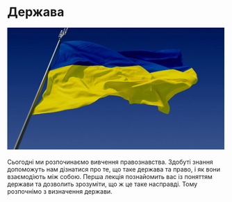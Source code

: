 # Держава

<div class="center">
<img src="1/maxresdefault (1).jpg" class="center" width="500"/>
</div>
<div class="space"><br>
Сьогодні ми розпочинаємо вивчення правознавства. Здобуті знання допоможуть нам дізнатися про те, що таке держава та право, і як вони взаємодіють між собою.      
Перша лекція познайомить вас із поняттям держави та дозволить зрозуміти, що ж це
таке насправді. Тому розпочнімо з визначення держави.   
</div>